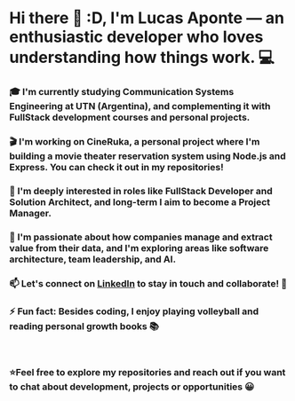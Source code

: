 <h1>Hi there 👋 :D, I'm Lucas Aponte — an enthusiastic developer who loves understanding how things work. 💻</h1>

<h3>🎓 I'm currently studying Communication Systems Engineering at UTN (Argentina), and complementing it with FullStack development courses and personal projects.</h3>

<h3>🎬 I'm working on <strong>CineRuka</strong>, a personal project where I'm building a movie theater reservation system using Node.js and Express. You can check it out in my repositories!</h3>

<h3>💼 I'm deeply interested in roles like <strong>FullStack Developer</strong> and <strong>Solution Architect</strong>, and long-term I aim to become a <strong>Project Manager</strong>.</h3>

<h3>🧠 I'm passionate about how companies manage and extract value from their data, and I'm exploring areas like software architecture, team leadership, and AI.</h3>

<h3>📫 Let's connect on <a href="https://www.linkedin.com/in/lucas-g-aponte/">LinkedIn</a> to stay in touch and collaborate! 🤝</h3>

<h3>⚡ Fun fact: Besides coding, I enjoy playing volleyball and reading personal growth books 📚</h3>

<br>

<h3>⭐Feel free to explore my repositories and reach out if you want to chat about development, projects or opportunities 😀</h3>

<!---
LucasAponte/LucasAponte is a ✨ special ✨ repository because its `README.md` (this file) appears on your GitHub profile.
You can click the Preview link to take a look at your changes.
--->
